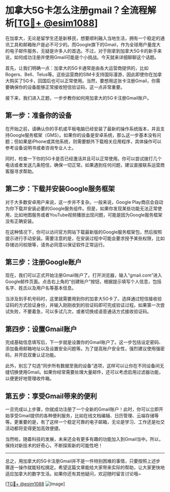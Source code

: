 # 加拿大5G卡怎么注册gmail？全流程解析[[TG💪+ @esim1088](https://t.me/s/esim1088)]

在加拿大，无论是留学生还是新移民，想要顺利融入当地生活，拥有一个稳定的通讯工具和邮箱账户是必不可少的。而Google旗下的Gmail，作为全球用户量庞大的电子邮件服务，无疑是许多人的首选。不过，对于刚拿到加拿大5G卡的新手来说，如何成功注册并使用Gmail可能是个小挑战。今天就来详细聊聊这个话题。

首先，让我们明确一点：加拿大的5G卡通常是由各大运营商提供的，比如Rogers、Bell、Telus等。这些运营商的SIM卡支持国际漫游，因此即使你在加拿大购买了5G卡，回国后也可以正常使用。当然，要想用这张卡注册Gmail，你需要确保你的设备能够正常接收短信验证码，这一点非常重要。

接下来，我们进入正题，一步步教你如何用加拿大的5G卡注册Gmail账户。

## 第一步：准备你的设备

在开始之前，请确认你的手机或平板电脑已经安装了最新的操作系统版本，并且支持Google服务框架（GMS）。如果你的设备是安卓系统，那么这一步基本没有问题；但如果是iPhone或其他系统，则需要额外下载相关应用程序，具体操作可以参考设备说明书或者咨询专业人士。

同时，检查一下你的5G卡是否已经激活并且可以正常使用。你可以尝试拨打几个电话或者发送几条短信，确保一切正常。如果遇到任何问题，建议直接联系运营商客服寻求帮助。

## 第二步：下载并安装Google服务框架

对于大多数安卓用户来说，这一步并不复杂。一般来说，Google Play商店会自动为你下载并安装必要的Google服务组件。但是，如果你发现某些功能无法正常使用，比如地图服务或者YouTube视频播放出现问题，可能是因为Google服务框架没有正确安装。

在这种情况下，你可以访问官方网站下载最新版的Google服务框架包，然后按照提示进行手动安装。需要注意的是，在安装过程中可能会要求授予某些权限，比如存储访问权限等，请务必同意以保证软件正常运行。

## 第三步：注册Google账户

现在，我们可以正式开始注册Gmail账户了。打开浏览器，输入“gmail.com”进入Google邮件页面。点击右上角的“创建账户”按钮，根据提示填写个人信息，包括名字、姓氏以及用户名等基本信息。

当涉及到手机号码时，这里就需要用到你的加拿大5G卡了。选择通过短信接收验证码的方式验证身份，并输入刚刚收到的验证码即可完成验证过程。如果第一次尝试失败，不要着急，可以多试几次，或者切换成语音通话方式接收验证码。

## 第四步：设置Gmail账户

完成基础信息填写后，下一步就是设置你的Gmail账户了。这一步包括设定密码、添加备用邮箱地址以及设置安全问题等。为了提高账户安全性，强烈建议使用强密码，并开启双重认证功能。

此外，别忘了勾选“同步所有数据至我的设备”选项，这样可以让你在不同设备间无缝切换使用Gmail。如果你经常需要处理大量邮件，还可以考虑启用过滤器功能，以便更好地管理收件箱。

## 第五步：享受Gmail带来的便利

一旦完成以上步骤，你就成功注册了一个全新的Gmail账户！此时，你可以立即开始享受Gmail提供的各种便利服务，比如在线文档编辑、日历管理、云端存储等等。更重要的是，有了这样一个稳定可靠的电子邮箱，无论是学习、工作还是社交活动都将变得更加高效便捷。

当然啦，随着科技的发展，未来还会有更多有趣的功能加入到Gmail当中。所以，保持对新技术的好奇心，不断探索新的可能性吧！

---

总之，用加拿大的5G卡注册Gmail并不是一件特别困难的事情，只要按照上述步骤逐一操作就能轻松搞定。希望这篇文章能给大家带来实际的帮助，让大家更快地适应加拿大的数字生活。如果你还有其他疑问，欢迎随时留言讨论哦~

[[TG💪+ @esim1088](https://t.me/s/esim1088) ![Image](https://i.postimg.cc/4NQfJmqS/Snipaste-2025-05-13-00-14-12.png)]